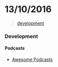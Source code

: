 # 13/10/2016

> [development](#development)


### Development

#### Podcasts
- [Awesome Podcasts](http://ogilvieira.com.br/awesome-podcasts-br/#/)